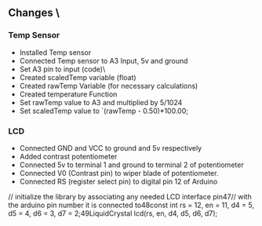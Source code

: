 
## Changes \
### Temp Sensor
- Installed Temp sensor 
- Connected Temp sensor to A3 Input, 5v and ground
- Set A3 pin to input (code)\
- Created scaledTemp variable (float)
- Created rawTemp Variable (for necessary calculations)
- Created temperature Function
- Set rawTemp value to A3 and multiplied by 5/1024
- Set scaledTemp value to `(rawTemp - 0.50)*100.00;

### LCD
- Connected GND and VCC to ground and 5v respectively
- Added contrast potentiometer
- Connected 5v to terminal 1 and ground to terminal 2 of potentiometer
- Connected V0 (Contrast pin) to  wiper blade of potentiometer.
- Connected RS (register select pin) to digital pin 12 of Arduino


// initialize the library by associating any needed LCD interface pin47// with the arduino pin number it is connected to48const int rs = 12, en = 11, d4 = 5, d5 = 4, d6 = 3, d7 = 2;49LiquidCrystal lcd(rs, en, d4, d5, d6, d7);
